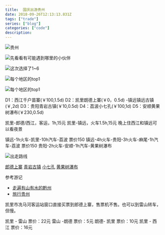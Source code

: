 ```yaml
---
title:  国庆出游贵州
date: 2018-09-26T12:13:13.831Z
tags: ["trade"]
series: ["blog"]
categories: ["code"]
description:
---
```


![贵州](https://i.loli.net/2018/09/26/5bab79e1e8847.jpg)

![先看看有可能遇到哪里的小伙伴](https://i.loli.net/2018/09/26/5bab7d10978e5.jpg)


![这次选择了1~6](https://i.loli.net/2018/09/26/5bab7ceb57a49.jpg)

![每个地区的top1](https://i.loli.net/2018/09/26/5bab7d4a28a18.jpg)

![每个地区的top1](https://i.loli.net/2018/09/26/5bab7d66e0f6a.jpg)


D1：西江千户苗寨(￥100,1.5d)
D2：凯里朗德上寨(￥0，0.5d) -镇远镇远古镇(￥,2d) D3：贵阳青岩古镇(￥10,0.5d)
D4：荔波小七孔(￥100,1d) 
D5：安顺黄果树瀑布(￥230,0.5d)


凯里-郎德/西江，客运，1h,15元
凯里-镇远，火车1.5h,15元
晚上住西江和镇远可以看夜景

镇远-1h火车-凯里-10h汽车-荔波 票价150
镇远-4h火车-贵阳-3h火车-麻尾-1h汽车-荔波 票价150
贵阳-2h火车-安顺-1h汽车-黄果树瀑布

![出走路线](https://i.loli.net/2018/09/26/5bab77e793efd.jpg)


[郎德上寨](http://www.mafengwo.cn/poi/4459941.html)
[青岩古镇](http://www.mafengwo.cn/poi/92997.html)
[小七孔](http://www.mafengwo.cn/poi/11336.html)
[黄果树瀑布](http://www.mafengwo.cn/poi/6407326.html)





参考游记
- [走遍有山有水的黔州](http://www.mafengwo.cn/i/8991877.html)
- [旅行贵州](http://www.mafengwo.cn/i/3248537.html)

凯里市冼马河客运站窗口直接买票到郎德上寨，售票机不售。也可以到雷山转车，但慢。

凯里 - 雷山 票价：22元
雷山 -朗德 票价：5元
朗德- 凯里 票价：10元
凯里 - 西江 票价：16元


